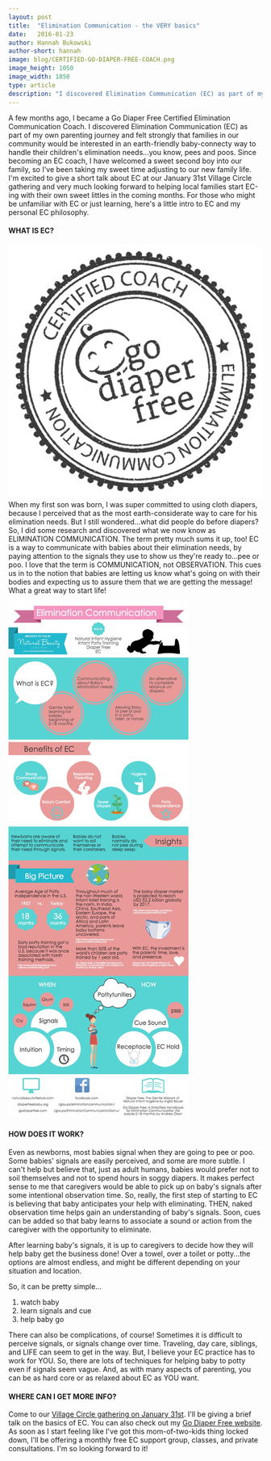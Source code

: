```yaml
---
layout: post
title:  "Elimination Communication - the VERY basics"
date:   2016-01-23
author: Hannah Bukowski
author-short: hannah
image: blog/CERTIFIED-GO-DIAPER-FREE-COACH.png
image_height: 1050
image_width: 1050
type: article
description: "I discovered Elimination Communication (EC) as part of my own parenting journey and felt strongly that families in our community would be interested in an earth-friendly baby-connecty way to handle their children's elimination needs."
---
```


A few months ago, I became a Go Diaper Free Certified Elimination Communication Coach.  I discovered Elimination Communication (EC) as part of my own parenting journey and felt strongly that families in our community would be interested in an earth-friendly baby-connecty way to handle their children's elimination needs...you know, pees and poos.  Since becoming an EC coach, I have welcomed a sweet second boy into our family, so I've been taking my sweet time adjusting to our new family life.  I'm excited to give a short talk about EC at our January 31st  Village Circle gathering and very much looking forward to helping local families start EC-ing with their own sweet littles in the coming months.  For those who might be unfamiliar with EC or just learning, here's a little intro to EC and my personal EC philosophy.  



#### WHAT IS EC?
<img class="small-4 columns right" src="/images/blog/CERTIFIED-GO-DIAPER-FREE-COACH.png">
When my first son was born, I was super committed to using cloth diapers, because I perceived that as the most earth-considerate way to care for his elimination needs.  But I still wondered...what did people do before diapers?  So, I did some research and discovered what we now know as ELIMINATION COMMUNICATION.  The term pretty much sums it up, too!  EC is a way to communicate with babies about their elimination needs, by paying attention to the signals they use to show us they're ready to...pee or poo.  I love that the term is COMMUNICATION, not OBSERVATION.  This cues us in to the notion that babies are letting us know what's going on with their bodies and expecting us to assure them that we are getting the message!  What a great way to start life!

<a href="http://www.ecpeesy.com/elimination-communication-nutshell/" target="_blank"><img class="small-6 columns right" src="/images/blog/Elimination_Communication_Infographic.jpg"></a>

#### HOW DOES IT WORK?
Even as newborns, most babies signal when they are going to pee or poo.  Some babies' signals are easily perceived, and some are more subtle.  I can't help but believe that, just as adult humans, babies would prefer not to soil themselves and not to spend hours in soggy diapers.  It makes perfect sense to me that caregivers would be able to pick up on baby's signals after some intentional observation time. So, really, the first step of starting to EC is believing that baby anticipates your help with eliminating.  THEN, naked observation time helps gain an understanding of baby's signals.  Soon, cues can be added so that baby learns to associate a sound or action from the caregiver with the opportunity to eliminate.  

After learning baby's signals, it is up to caregivers to decide how they will help baby get the business done!  Over a towel, over a toilet or potty...the options are almost endless, and might be different depending on your situation and location.  

So, it can be pretty simple...

1. watch baby
2. learn signals and cue
3. help baby go  

There can also be complications, of course!  Sometimes it is difficult to perceive signals, or signals change over time.  Traveling, day care, siblings, and LIFE can seem to get in the way.  But, I believe your EC practice has to work for YOU.  So, there are lots of techniques for helping baby to potty even if signals seem vague.  And, as with many aspects of parenting, you can be as hard core or as relaxed about EC as YOU want.  

#### WHERE CAN I GET MORE INFO?
Come to our <a href="https://www.facebook.com/events/173350209690368/" target="_blank">Village Circle gathering on January 31st</a>.  I'll be giving a brief talk on the basics of EC.  You can also check out my <a href="http://godiaperfree.com/hannah" target="_blank">Go Diaper Free website</a>.  As soon as I start feeling like I've got this mom-of-two-kids thing locked down, I'll be offering a monthly free EC support group, classes, and private consultations.  I'm so looking forward to it!
